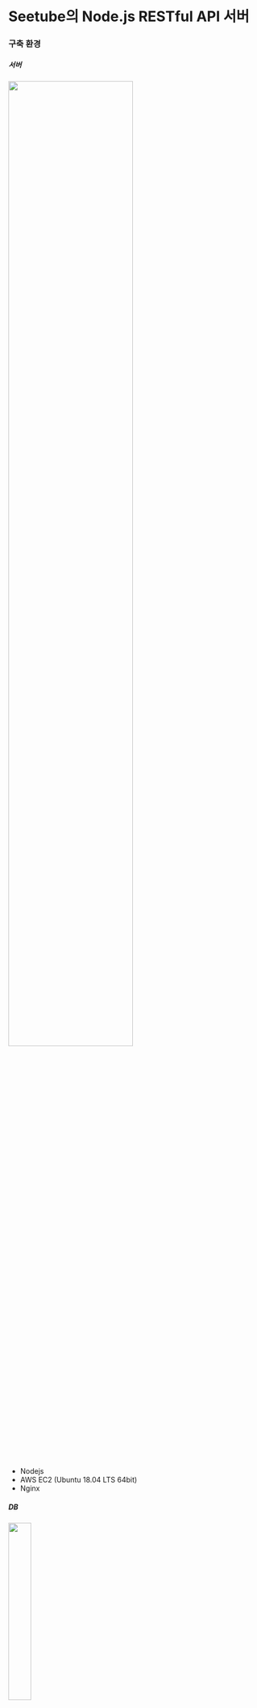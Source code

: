 # Seetube의 Node.js RESTful API 서버

### 구축 환경

##### 서버

<img src="https://github.com/capstone-nineteen/seetube-backend-node/assets/65602906/4249d158-2ecb-4401-9de9-5347fcf7781d" width="70%" height="70%">

  - Nodejs
  - AWS EC2 (Ubuntu 18.04 LTS 64bit)
  - Nginx

  
##### DB

<img src="https://1000logos.net/wp-content/uploads/2020/08/MySQL-Logo.png" width="30%" height="30%">
                                                                                               
  - MYSQL

